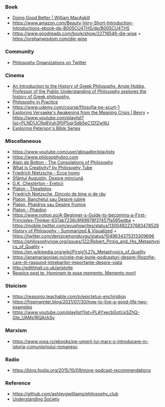 ### Book

- [Doing Good Better | William MacAskill](https://blog.foolip.org/2015/09/28/the-life-you-can-save)
- https://www.amazon.com/Beauty-Very-Short-Introduction-Introductions-ebook-dp-B005CU4THS/dp/B005CU4THS
- https://www.goodreads.com/book/show/22716546-die-wise + https://orphanwisdom.com/die-wise

### Community

- [Philosophy Organizations on Twitter](https://truesciphi.org/phiorg_fol.html)

### Cinema

- [An Introduction to the History of Greek Philosophy. Angie Hobbs, Professor of the Public Understanding of Philosophy explores the history of Greek philosophy.](https://digitalmedia.sheffield.ac.uk/channel/An%20Introduction%20to%20the%20History%20of%20Greek%20Philosophy/67833861)
- [Philosophy in Practice](https://www.imdb.com/title/tt12479684)
- https://www.udemy.com/course/filosofia-pe-scurt-1
- [Exploring Vervaeke's Awakening from the Meaning Crisis | Bevry](https://www.youtube.com/playlist?list=PL68A9KvUGBlpbAfU5sqgTOW-_HpQijEbF) + https://www.youtube.com/playlist?list=PLND1JCRq8Vuh3f0P5qjrSdb5eC1ZfZwWJ
- [Exploring Peterson's Bible Series](https://www.youtube.com/playlist?list=PL68A9KvUGBlo5Ic53iV6o6zasbd4aR-cM)

### Miscellaneous

- https://www.youtube.com/user/gbisadler/playlists
- https://www.philosophybro.com
- [Alain de Botton - The Consolations of Philosophy](https://www.youtube.com/playlist?list=PLxRuhrcSjnv2weFRcqOeCpk4Wy7_hay2j)
- [What is Creativity? by Philosophy Tube](https://www.youtube.com/playlist?list=PLvoAL-KSZ32e_YiWc3ButEMXx3KuSa8kL)
- [Friedrich Nietzsche - Ecce homo](https://humanitas.ro/assets/pdf/Friedrich-Nietzsche_Ecce-homo.pdf)
- [Sfântul Augustin, Despre minciună](https://humanitas.ro/assets/pdf/Sfantul-Augustin_Despre-minciuna.pdf)
- [G.K. Chesterton - Ereticii](https://humanitas.ro/assets/pdf/G-K-Chesterton_Ereticii.pdf)
- [Platon - Theaitetos](https://humanitas.ro/assets/pdf/Platon_Theaitetos.pdf)
- [Friedrich Nietzsche, Dincolo de bine și de rău](https://humanitas.ro/assets/pdf/Friedrich-Nietzsche_Dincolo-de-bine-si-de-rau.pdf)
- [Platon, Banchetul sau Despre iubire](https://humanitas.ro/assets/pdf/Platon_Banchetul.pdf)
- [Platon, Phaidros sau Despre frumos](https://humanitas.ro/assets/pdf/Platon_Phaidros.pdf)
- [Platon - Phaidon](https://humanitas.ro/assets/pdf/Platon_Phaidon.pdf)
- https://www.notion.so/A-Beginner-s-Guide-to-becoming-a-First-Principles-Thinker-637ab7236c8f49978f37457fa565edba + https://mobile.twitter.com/ayushswrites/status/1300482237683478529
- [History of Philosophy - Summarized & Visualized](https://www.denizcemonduygu.com/philo) + https://twitter.com/denizcemonduygu/status/1049634375313309696
- https://philosophynow.org/issues/122/Robert_Pirsig_and_His_Metaphysics_of_Quality + https://en.wikipedia.org/wiki/Pirsig%27s_Metaphysics_of_Quality
- https://anamariaonisei.ro/cele-mai-bune-podcasturi-despre-filozofie-care-iti-raspund-intrebarilor-importante-despre-viata
- http://edithhall.co.uk/aristotle
- [Respice post te. Hominem te esse memento. Memento mori!](https://twitter.com/SahilBloom/status/1366072879213813762)

### Stoicism

- https://reasonio.teachable.com/p/epictetus-enchiridion
- https://figsinwinter.blog/2021/07/30/how-to-live-a-good-life-two-examples
- https://www.youtube.com/playlist?list=PLAYxecbGotUxSZhQ-Gte_UAMs1RQAckSv

### Marxism

- https://www.voxa.ro/ebooks/pe-umerii-lui-marx-o-introducere-in-istoria-comunismului-romanesc

### Radio

- https://blog.foolip.org/2015/10/09/more-podcast-recommendations

### Reference

- https://github.com/ashleygwilliams/philosophy_club
- [Understanding Society](https://gist.github.com/balupton/f0a7f7bf49c849a8a5f5e7021f2dc273)